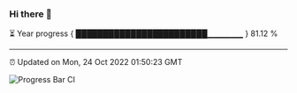### Hi there 👋

⏳ Year progress { ████████████████████████▁▁▁▁▁▁ } 81.12 %

---

⏰ Updated on Mon, 24 Oct 2022 01:50:23 GMT

![Progress Bar CI](https://github.com/liununu/liununu/workflows/Progress%20Bar%20CI/badge.svg)
